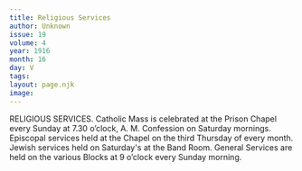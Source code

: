 ```yaml
---
title: Religious Services
author: Unknown
issue: 19
volume: 4
year: 1916
month: 16
day: V
tags:
layout: page.njk
image:
---
```

RELIGIOUS SERVICES.       Catholic Mass is celebrated at the Prison Chapel every Sunday at 7.30 o’clock, A. M. Confession on Saturday mornings.       Episcopal services held at the Chapel on the third Thursday of every month.       Jewish services held on Saturday's at the Band Room.       General Services are held on the various Blocks at 9 o’clock every Sunday morning.


